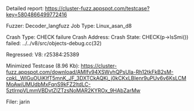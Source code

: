 Detailed report: https://cluster-fuzz.appspot.com/testcase?key=5804866499772416

Fuzzer: Decoder_langfuzz
Job Type: Linux_asan_d8

Crash Type: CHECK failure
Crash Address: 
Crash State:
  CHECK(p->IsSmi()) failed: ../../v8/src/objects-debug.cc(32)
  
Regressed: V8: r25384:25389

Minimized Testcase (8.96 Kb): https://cluster-fuzz.appspot.com/download/AMIfv94XSWvhQPsUIa-Rh12tkFkB2sM-cpkL_WIGuOUiKlfT5mnK_JF_3DXTCkAQKj_j0kCKxLBIenr9uPUv6v6KsLCMMoAwiUMUdbMxFqnS9kFZ2ltdLC-5ztlrnpVLmmVBDvtZlZTzsNoMAR2KYROx_9HAbZarMw

Filer: jarin